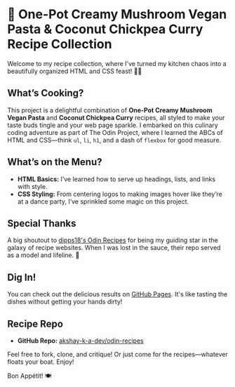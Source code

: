 # 🍛 One-Pot Creamy Mushroom Vegan Pasta & Coconut Chickpea Curry Recipe Collection

Welcome to my recipe collection, where I've turned my kitchen chaos into a beautifully organized HTML and CSS feast! 🥘✨

## What’s Cooking?

This project is a delightful combination of **One-Pot Creamy Mushroom Vegan Pasta** and **Coconut Chickpea Curry** recipes, all styled to make your taste buds tingle and your web page sparkle. I embarked on this culinary coding adventure as part of The Odin Project, where I learned the ABCs of HTML and CSS—think `ul`, `li`, `h1`, and a dash of `flexbox` for good measure.

## What’s on the Menu?

- **HTML Basics:** I’ve learned how to serve up headings, lists, and links with style.
- **CSS Styling:** From centering logos to making images hover like they’re at a dance party, I’ve sprinkled some magic on this project.

## Special Thanks

A big shoutout to [dipps18's Odin Recipes](https://github.com/dipps18/odin-recipes) for being my guiding star in the galaxy of recipe websites. When I was lost in the sauce, their repo served as a model and lifeline. 🌟

## Dig In!

You can check out the delicious results on [GitHub Pages](https://akshay-k-a-dev.github.io/odin-recipes). It's like tasting the dishes without getting your hands dirty!

## Recipe Repo

- **GitHub Repo:** [akshay-k-a-dev/odin-recipes](https://github.com/akshay-k-a-dev/odin-recipes)

Feel free to fork, clone, and critique! Or just come for the recipes—whatever floats your boat. Enjoy!

Bon Appétit! 🍽️
